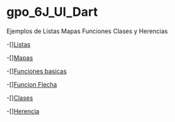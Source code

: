 # gpo_6J_UI_Dart
Ejemplos de Listas Mapas Funciones Clases y Herencias

-[][Listas](https://dartpad.dartlang.org/00b7f6dadd800cad4eacef7f6a1da4fb)

-[][Mapas](https://dartpad.dartlang.org/955b07e2f00c4007778b2a7a0b9fcb06)

-[][Funciones basicas](https://dartpad.dartlang.org/50fd8fbb2b9bed0865b4f055a61ff3cc)

-[][Funcion Flecha](https://dartpad.dartlang.org/c6681ea41f6418cf60cf3a2aadb0fb94)

-[][Clases](https://dartpad.dartlang.org/7cb346fba39b2060e8a005c9e95d5ae7)

-[][Herencia](https://dartpad.dartlang.org/9790572c943a4d4d2b345ea3768f907f)

